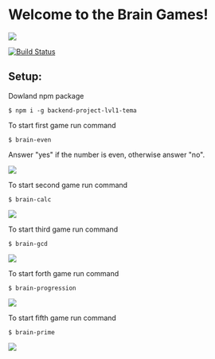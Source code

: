 
<h1>Welcome to the Brain Games!</h1>
<p>
<a href="https://codeclimate.com/github/codeclimate/codeclimate/maintainability"><img src="https://api.codeclimate.com/v1/badges/a99a88d28ad37a79dbf6/maintainability" /></a> 

[![Build Status](https://travis-ci.com/polkovnik8976/backend-project-lvl1.svg?branch=master)](https://travis-ci.com/polkovnik8976/backend-project-lvl1)
</p>

<h2>Setup:</h2> 
<p>Dowland npm package<p>
<pre>
<code>$ npm i -g backend-project-lvl1-tema</code>
</pre>
<p>To start first game run command</p>
<pre>
<code>$ brain-even</code>
</pre>
<p>Answer "yes" if the number is even, otherwise answer "no".</p>
<p>
<a href="https://asciinema.org/a/7zdrQ1d7oKu0P7iZFMCgn6CzJ" target="_blank"><img src="https://asciinema.org/a/7zdrQ1d7oKu0P7iZFMCgn6CzJ.svg" /></a>
</p>
<p>To start second game run command</p>
<pre>
<code>$ brain-calc</code>
</pre>
<a href="https://asciinema.org/a/HdAAKpapQMkoEK6vAvGCBCVht" target="_blank"><img src="https://asciinema.org/a/HdAAKpapQMkoEK6vAvGCBCVht.svg" /></a>
</p>
<p>To start third game run command</p>
<pre>
<code>$ brain-gcd</code>
</pre>
<a href="https://asciinema.org/a/1JzC62JTr5NOzqMezPLle8J9y" target="_blank"><img src="https://asciinema.org/a/1JzC62JTr5NOzqMezPLle8J9y.svg" /></a>
</p>
<p>To start forth game run command</p>
<pre>
<code>$ brain-progression</code>
</pre>
<a href="https://asciinema.org/a/oYL0FbmicCBGU0MzK4VpMIXd5" target="_blank"><img src="https://asciinema.org/a/oYL0FbmicCBGU0MzK4VpMIXd5.svg" /></a>
</p>
<p>To start fifth game run command</p>
<pre>
<code>$ brain-prime</code>
</pre>
<a href="https://asciinema.org/a/JcDhLgETpFBnFMozxZpQXIhyf" target="_blank"><img src="https://asciinema.org/a/JcDhLgETpFBnFMozxZpQXIhyf.svg" /></a>
</p>
